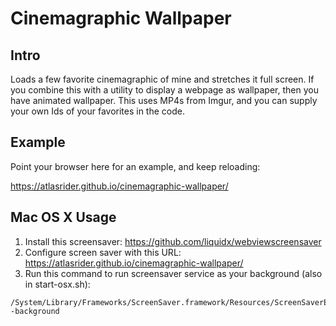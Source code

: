 Cinemagraphic Wallpaper
=======================

Intro
-----

Loads a few favorite cinemagraphic of mine and stretches it full screen. If you combine this with a utility to display a webpage as wallpaper, then you have animated wallpaper. This uses MP4s from Imgur, and you can supply your own Ids of your favorites in the code.

Example
-------

Point your browser here for an example, and keep reloading:

https://atlasrider.github.io/cinemagraphic-wallpaper/

Mac OS X Usage
--------------

1. Install this screensaver: https://github.com/liquidx/webviewscreensaver
2. Configure screen saver with this URL: https://atlasrider.github.io/cinemagraphic-wallpaper/
3. Run this command to run screensaver service as your background (also in start-osx.sh):

```
/System/Library/Frameworks/ScreenSaver.framework/Resources/ScreenSaverEngine.app/Contents/MacOS/ScreenSaverEngine -background
```


